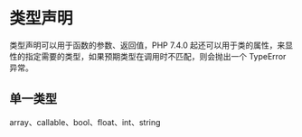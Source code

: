 # 类型声明
类型声明可以用于函数的参数、返回值，PHP 7.4.0 起还可以用于类的属性，来显性的指定需要的类型，如果预期类型在调用时不匹配，则会抛出一个 TypeError 异常。

## 单一类型
array、callable、bool、float、int、string
